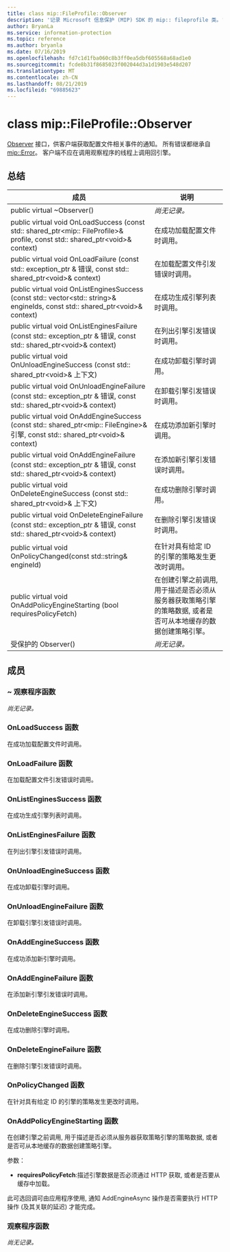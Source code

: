 ```yaml
---
title: class mip::FileProfile::Observer
description: '记录 Microsoft 信息保护 (MIP) SDK 的 mip:: fileprofile 类。'
author: BryanLa
ms.service: information-protection
ms.topic: reference
ms.author: bryanla
ms.date: 07/16/2019
ms.openlocfilehash: fd7c1d1fba060c8b3ff0ea5dbf605568a68ad1e0
ms.sourcegitcommit: fcde8b31f8685023f002044d3a1d1903e548d207
ms.translationtype: MT
ms.contentlocale: zh-CN
ms.lasthandoff: 08/21/2019
ms.locfileid: "69885623"
---
```

# <a name="class-mipfileprofileobserver"></a>class mip::FileProfile::Observer 
[Observer](class_mip_fileprofile_observer.md) 接口，供客户端获取配置文件相关事件的通知。
所有错误都继承自 [mip::Error](class_mip_error.md)。 客户端不应在调用观察程序的线程上调用回引擎。
  
## <a name="summary"></a>总结
 成员                        | 说明                                
--------------------------------|---------------------------------------------
public virtual ~Observer()  | _尚无记录。_
public virtual void OnLoadSuccess (const std:: shared_ptr\<mip:: FileProfile\>& profile, const std:: shared_ptr\<void\>& context)  |  在成功加载配置文件时调用。
public virtual void OnLoadFailure (const std:: exception_ptr & 错误, const std:: shared_ptr\<void\>& context)  |  在加载配置文件引发错误时调用。
public virtual void OnListEnginesSuccess (const std:: vector\<std:: string\>& engineIds, const std:: shared_ptr\<void\>& context)  |  在成功生成引擎列表时调用。
public virtual void OnListEnginesFailure (const std:: exception_ptr & 错误, const std:: shared_ptr\<void\>& context)  |  在列出引擎引发错误时调用。
public virtual void OnUnloadEngineSuccess (const std:: shared_ptr\<void\>& 上下文)  |  在成功卸载引擎时调用。
public virtual void OnUnloadEngineFailure (const std:: exception_ptr & 错误, const std:: shared_ptr\<void\>& context)  |  在卸载引擎引发错误时调用。
public virtual void OnAddEngineSuccess (const std:: shared_ptr\<mip:: FileEngine\>& 引擎, const std:: shared_ptr\<void\>& context)  |  在成功添加新引擎时调用。
public virtual void OnAddEngineFailure (const std:: exception_ptr & 错误, const std:: shared_ptr\<void\>& context)  |  在添加新引擎引发错误时调用。
public virtual void OnDeleteEngineSuccess (const std:: shared_ptr\<void\>& 上下文)  |  在成功删除引擎时调用。
public virtual void OnDeleteEngineFailure (const std:: exception_ptr & 错误, const std:: shared_ptr\<void\>& context)  |  在删除引擎引发错误时调用。
public virtual void OnPolicyChanged(const std::string& engineId)  |  在针对具有给定 ID 的引擎的策略发生更改时调用。
public virtual void OnAddPolicyEngineStarting (bool requiresPolicyFetch)  |  在创建引擎之前调用, 用于描述是否必须从服务器获取策略引擎的策略数据, 或者是否可从本地缓存的数据创建策略引擎。
受保护的 Observer()  | _尚无记录。_
  
## <a name="members"></a>成员
  
### <a name="observer-function"></a>~ 观察程序函数
_尚无记录。_

  
### <a name="onloadsuccess-function"></a>OnLoadSuccess 函数
在成功加载配置文件时调用。
  
### <a name="onloadfailure-function"></a>OnLoadFailure 函数
在加载配置文件引发错误时调用。
  
### <a name="onlistenginessuccess-function"></a>OnListEnginesSuccess 函数
在成功生成引擎列表时调用。
  
### <a name="onlistenginesfailure-function"></a>OnListEnginesFailure 函数
在列出引擎引发错误时调用。
  
### <a name="onunloadenginesuccess-function"></a>OnUnloadEngineSuccess 函数
在成功卸载引擎时调用。
  
### <a name="onunloadenginefailure-function"></a>OnUnloadEngineFailure 函数
在卸载引擎引发错误时调用。
  
### <a name="onaddenginesuccess-function"></a>OnAddEngineSuccess 函数
在成功添加新引擎时调用。
  
### <a name="onaddenginefailure-function"></a>OnAddEngineFailure 函数
在添加新引擎引发错误时调用。
  
### <a name="ondeleteenginesuccess-function"></a>OnDeleteEngineSuccess 函数
在成功删除引擎时调用。
  
### <a name="ondeleteenginefailure-function"></a>OnDeleteEngineFailure 函数
在删除引擎引发错误时调用。
  
### <a name="onpolicychanged-function"></a>OnPolicyChanged 函数
在针对具有给定 ID 的引擎的策略发生更改时调用。
  
### <a name="onaddpolicyenginestarting-function"></a>OnAddPolicyEngineStarting 函数
在创建引擎之前调用, 用于描述是否必须从服务器获取策略引擎的策略数据, 或者是否可从本地缓存的数据创建策略引擎。

参数：  
* **requiresPolicyFetch**:描述引擎数据是否必须通过 HTTP 获取, 或者是否要从缓存中加载。


此可选回调可由应用程序使用, 通知 AddEngineAsync 操作是否需要执行 HTTP 操作 (及其关联的延迟) 才能完成。
  
### <a name="observer-function"></a>观察程序函数
_尚无记录。_
